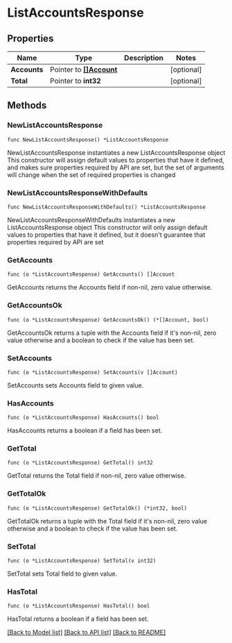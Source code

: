 # ListAccountsResponse

## Properties

Name | Type | Description | Notes
------------ | ------------- | ------------- | -------------
**Accounts** | Pointer to [**[]Account**](Account.md) |  | [optional] 
**Total** | Pointer to **int32** |  | [optional] 

## Methods

### NewListAccountsResponse

`func NewListAccountsResponse() *ListAccountsResponse`

NewListAccountsResponse instantiates a new ListAccountsResponse object
This constructor will assign default values to properties that have it defined,
and makes sure properties required by API are set, but the set of arguments
will change when the set of required properties is changed

### NewListAccountsResponseWithDefaults

`func NewListAccountsResponseWithDefaults() *ListAccountsResponse`

NewListAccountsResponseWithDefaults instantiates a new ListAccountsResponse object
This constructor will only assign default values to properties that have it defined,
but it doesn't guarantee that properties required by API are set

### GetAccounts

`func (o *ListAccountsResponse) GetAccounts() []Account`

GetAccounts returns the Accounts field if non-nil, zero value otherwise.

### GetAccountsOk

`func (o *ListAccountsResponse) GetAccountsOk() (*[]Account, bool)`

GetAccountsOk returns a tuple with the Accounts field if it's non-nil, zero value otherwise
and a boolean to check if the value has been set.

### SetAccounts

`func (o *ListAccountsResponse) SetAccounts(v []Account)`

SetAccounts sets Accounts field to given value.

### HasAccounts

`func (o *ListAccountsResponse) HasAccounts() bool`

HasAccounts returns a boolean if a field has been set.

### GetTotal

`func (o *ListAccountsResponse) GetTotal() int32`

GetTotal returns the Total field if non-nil, zero value otherwise.

### GetTotalOk

`func (o *ListAccountsResponse) GetTotalOk() (*int32, bool)`

GetTotalOk returns a tuple with the Total field if it's non-nil, zero value otherwise
and a boolean to check if the value has been set.

### SetTotal

`func (o *ListAccountsResponse) SetTotal(v int32)`

SetTotal sets Total field to given value.

### HasTotal

`func (o *ListAccountsResponse) HasTotal() bool`

HasTotal returns a boolean if a field has been set.


[[Back to Model list]](../README.md#documentation-for-models) [[Back to API list]](../README.md#documentation-for-api-endpoints) [[Back to README]](../README.md)


